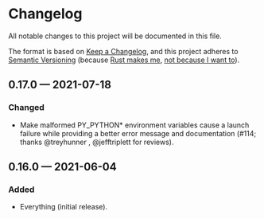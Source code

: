 # Changelog

All notable changes to this project will be documented in this file.

The format is based on [Keep a Changelog](https://keepachangelog.com/en/1.0.0/), and this project adheres to [Semantic Versioning](https://semver.org/) (because [Rust makes me](https://doc.rust-lang.org/cargo/reference/manifest.html#the-version-field), [not because I want to](https://snarky.ca/why-i-dont-like-semver/)).

<!-- scriv-insert-here -->

## 0.17.0 — 2021-07-18

### Changed

- Make malformed PY_PYTHON\* environment variables cause a launch failure while providing a better error message and documentation (#114; thanks @treyhunner , @jefftriplett for reviews).

## 0.16.0 — 2021-06-04

### Added

- Everything (initial release).

